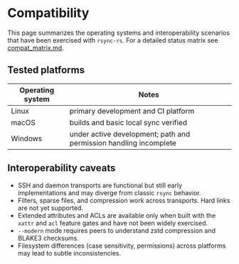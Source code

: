# Compatibility

This page summarizes the operating systems and interoperability scenarios that
have been exercised with `rsync-rs`. For a detailed status matrix see
[compat_matrix.md](compat_matrix.md).

## Tested platforms

| Operating system | Notes |
|------------------|-------|
| Linux | primary development and CI platform |
| macOS | builds and basic local sync verified |
| Windows | under active development; path and permission handling incomplete |

## Interoperability caveats

* SSH and daemon transports are functional but still early implementations and
  may diverge from classic `rsync` behavior.
* Filters, sparse files, and compression work across transports. Hard links are
  not yet supported.
* Extended attributes and ACLs are available only when built with the `xattr`
  and `acl` feature gates and have not been widely exercised.
* `--modern` mode requires peers to understand zstd compression and BLAKE3
  checksums.
* Filesystem differences (case sensitivity, permissions) across platforms may
  lead to subtle inconsistencies.

